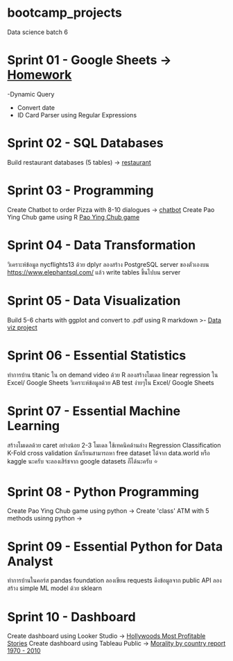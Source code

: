 # bootcamp_projects
Data science batch 6 

# Sprint 01 - Google Sheets -> [Homework]()

 -Dynamic Query 
- Convert date
- ID Card Parser using Regular Expressions

# Sprint 02 - SQL Databases

Build restaurant databases (5 tables) -> [restaurant](https://replit.com/@WarisaraBoontha/SQLHomeworkBatch-6-My-restaurant#main.sql)

# Sprint 03 - Programming

Create Chatbot to order Pizza with 8-10 dialogues -> [chatbot](https://replit.com/@WarisaraBoontha/Batch6ChatbotOrderPizza#main.r)
Create Pao Ying Chub game using R [Pao Ying Chub game](https://replit.com/@WarisaraBoontha/Pao-Ching-Chub#main.r)

# Sprint 04 - Data Transformation

วิเคราะห์ข้อมูล nycflights13 ด้วย dplyr
ลองสร้าง PostgreSQL server ของตัวเองบน https://www.elephantsql.com/ แล้ว write tables ขึ้นไปบน server

# Sprint 05 - Data Visualization

Build 5-6 charts with ggplot and convert to .pdf using R markdown >- [Data viz project](https://github.com/Jannina19/bootcamp_projects/blob/main/program_R/HW_Dataviz.pdf)


# Sprint 06 - Essential Statistics

ทำการบ้าน titanic ใน on demand video ด้วย R
ลองสร้างโมเดล linear regression ใน Excel/ Google Sheets
วิเคราะห์ข้อมูลด้วย AB test ง่ายๆใน Excel/ Google Sheets

# Sprint 07 - Essential Machine Learning

สร้างโมเดลด้วย caret อย่างน้อย 2-3 โมเดล ใช้เทคนิคด้านล่าง
Regression
Classification
K-Fold cross validation
นักเรียนสามารถหา free dataset ได้จาก data.world หรือ kaggle นะครับ จะลองเสิร์ชจาก google datasets ก็ได้นะครับ ⭐

# Sprint 08 - Python Programming

Create Pao Ying Chub game using python -> 
Create 'class' ATM with 5 methods  usinng python ->

# Sprint 09 - Essential Python for Data Analyst

ทำการบ้านในคอร์ส pandas foundation
ลองเขียน requests ดึงข้อมูลจาก public API
ลองสร้าง simple ML model ด้วย sklearn

# Sprint 10 - Dashboard

Create dashboard using Looker Studio -> [Hollywoods Most Profitable Stories](https://lookerstudio.google.com/s/h6eKUz9fVdA)
Create dashboard using Tableau Public -> [Morality by country report 1970 - 2010](https://public.tableau.com/app/profile/warisara.boonthahom/viz/Moralitybycountryreport1970-2010/Dashboard1)
